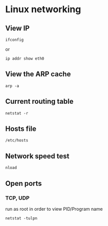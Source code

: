 # Linux networking

## View IP
```
ifconfig
```
or
```
ip addr show eth0
```

## View the ARP cache
```
arp -a
```

## Current routing table
```
netstat -r
```

## Hosts file
```
/etc/hosts
```

## Network speed test
```
nload
```

## Open ports
### TCP, UDP
run as root in order to view PID/Program name
```
netstat -tulpn
```
